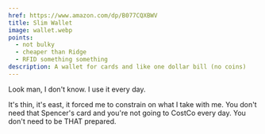 ```yaml
---
href: https://www.amazon.com/dp/B077CQXBWV
title: Slim Wallet
image: wallet.webp
points:
  - not bulky
  - cheaper than Ridge
  - RFID something something
description: A wallet for cards and like one dollar bill (no coins)
---
```


Look man, I don't know. I use it every day. 

It's thin, it's east, it forced me to constrain on what I take with me. You don't need that Spencer's card and you're not going to CostCo every day. You don't need to be THAT prepared.
